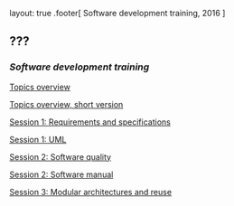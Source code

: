 layout: true
.footer[
Software development training, 2016
]

???
---

### *Software development training*

[Topics overview](TOPICS.html)

[Topics overview, short version](TOPICS-REDUCT.html)

[Session 1: Requirements and specifications](1_requirements.html)

[Session 1: UML](1_uml.html)
  
[Session 2: Software quality](2_softwarequality.html)

[Session 2: Software manual](2_softwaremanual.html)

[Session 3: Modular architectures and reuse](3_reuse.html)

